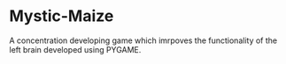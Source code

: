 # Mystic-Maize
A concentration developing game which imrpoves the functionality of the left brain developed using PYGAME.
